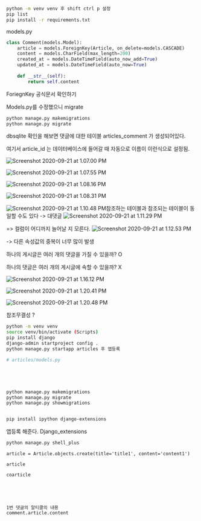 ```bash
python -m venv venv 후 shift ctrl p 설정
pip list
pip install -r requirements.txt
```



models.py

```python
class Comment(models.Model):
    article = models.ForeignKey(Article, on_delete=models.CASCADE)
    content = models.CharField(max_length=200)
    created_at = models.DateTimeField(auto_now_add=True)
    updated_at = models.DateTimeField(auto_now=True)
    
    def __str__(self):
        return self.content
```

ForiegnKey 공식문서 확인하기 

Models.py를 수정했으니 migrate 

```bash
python manage.py makemigrations
python manage.py migrate
```

dbsqlite 확인을 해보면 댓글에 대한 테이블 articles_comment 가 생성되어있다. 

여기서 article_id 는 데이터베이스에 들어갈 때 자동으로 이름이 이런식으로 설정됨.



![Screenshot 2020-09-21 at 1.07.00 PM](/Users/lynn/Desktop/Screenshot%202020-09-21%20at%201.07.00%20PM.png)



![Screenshot 2020-09-21 at 1.07.55 PM](/Users/lynn/Desktop/Screenshot%202020-09-21%20at%201.07.55%20PM.png)

![Screenshot 2020-09-21 at 1.08.16 PM](/Users/lynn/Desktop/Screenshot%202020-09-21%20at%201.08.16%20PM.png)

![Screenshot 2020-09-21 at 1.08.31 PM](/Users/lynn/Desktop/Screenshot%202020-09-21%20at%201.08.31%20PM.png)

![Screenshot 2020-09-21 at 1.10.48 PM](/Users/lynn/Desktop/Screenshot%202020-09-21%20at%201.10.48%20PM.png)참조하는 테이블과 참조되는 테이블이 동일할 수도 있다 -> 대댓글 ![Screenshot 2020-09-21 at 1.11.29 PM](/Users/lynn/Desktop/Screenshot%202020-09-21%20at%201.11.29%20PM.png)

=> 컬럼이 어디까지 늘어날 지 모른다. ![Screenshot 2020-09-21 at 1.12.53 PM](/Users/lynn/Desktop/Screenshot%202020-09-21%20at%201.12.53%20PM.png)

-> 다른 속성값의 중복이 너무 많이 발생 





하나의 게시글은 여러 개의 댓글을 가질 수 있을까? O

하나의 댓글은 여러 개의 게시글에 속할 수 있을까? X

![Screenshot 2020-09-21 at 1.16.12 PM](/Users/lynn/Desktop/Screenshot%202020-09-21%20at%201.18.00%20PM.png)

![Screenshot 2020-09-21 at 1.20.41 PM](/Users/lynn/Desktop/Screenshot%202020-09-21%20at%201.20.41%20PM.png)

![Screenshot 2020-09-21 at 1.20.48 PM](/Users/lynn/Desktop/Screenshot%202020-09-21%20at%201.20.48%20PM.png)

참조무결성 ? 

```bash
python -m venv venv
source venv/bin/activate (Scripts)
pip install django
django-admin startproject config .
python manage.py startapp articles 후 앱등록 

# articles/models.py 






```

```bash
python manage.py makemigrations
python manage.py migrate
python manage.py showmigrations


pip install ipython django-extensions
```

앱등록 해준다. Django_extensions

```bash
python manage.py shell_plus
```

```shell_plus
article = Article.objects.create(title='title1', content='content1')

article

coarticle





1번 댓글의 알티클의 내용 
comment.article.content
```

